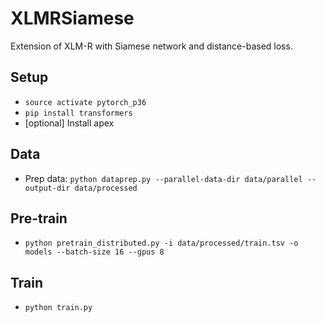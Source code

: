 # XLMRSiamese

Extension of XLM-R with Siamese network and distance-based loss.

## Setup

* `source activate pytorch_p36`
* `pip install transformers`
* [optional] Install apex

## Data

* Prep data: `python dataprep.py --parallel-data-dir data/parallel --output-dir data/processed`

## Pre-train

* `python pretrain_distributed.py -i data/processed/train.tsv -o models --batch-size 16 --gpus 8`

## Train

* `python train.py`
